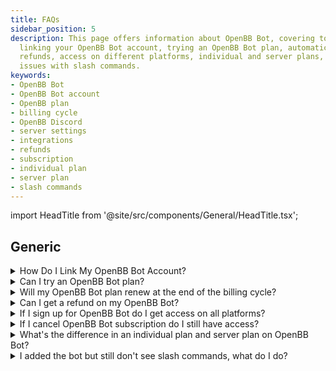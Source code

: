 ```yaml
---
title: FAQs
sidebar_position: 5
description: This page offers information about OpenBB Bot, covering topics such as
  linking your OpenBB Bot account, trying an OpenBB Bot plan, automatic plan renewals,
  refunds, access on different platforms, individual and server plans, and troubleshooting
  issues with slash commands.
keywords:
- OpenBB Bot
- OpenBB Bot account
- OpenBB plan
- billing cycle
- OpenBB Discord
- server settings
- integrations
- refunds
- subscription
- individual plan
- server plan
- slash commands
---
```


import HeadTitle from '@site/src/components/General/HeadTitle.tsx';

<HeadTitle title="FAQs | OpenBB Bot Docs" />

## Generic

<details><summary>How Do I Link My OpenBB Bot Account?</summary>

After you signup for an OpenBB Bot plan you can link your accounts from <a href="https://my.openbb.co/app/bot" class="_hyper-link">here</a>

</details>

<details><summary>Can I try an OpenBB Bot plan?</summary>

You can try a preview of any plan by just running commands on a server that has OpenBB Bot, like <a href='https://my.openbb.co/discord' class='_hyper-link'>OpenBB Discord</a>. We offer a limited amount of daily commands.

</details>


<details><summary>Will my OpenBB Bot plan renew at the end of the billing cycle?</summary>

Yes, plans renew automatically at the end of the monthly and yearly billing cycles. You can cancel your plan at any time, before the end of the billing cycle, and it will not auto-renew anymore.

</details>


<details><summary>Can I get a refund on my OpenBB Bot?</summary>

Since we offer a free command tier to try commands we don't offer refunds as you have had ample time to try the service and make a decision.

</details>


<details><summary>If I sign up for OpenBB Bot do I get access on all platforms?</summary>

Yes! You will have access on Discord, and other platforms as we add support.

</details>

<details><summary>If I cancel OpenBB Bot subscription do I still have access?</summary>

No, you will lose your access but you get a credit on your account of the prorated amount until the end of your current billing cycle.

</details>


<details><summary>What's the difference in an individual plan and server plan on OpenBB Bot?</summary>

An individual plan gives your account access to OpenBB Bot while a server plan gives the whole server access. An individual plan carries more perks with it than a server plan, which you can find by clicking on the plan.

</details>


<details><summary>I added the bot but still don't see slash commands, what do I do?</summary>

<img class="mb-8" src="https://assets-global.website-files.com/5f9072399b2640f14d6a2bf4/625ddbedd330d37960463537_Untitled.png" />

Just head to <b>Server Settings → Integrations</b> and then <b>click ‘Manage’ next to an app</b>, where you will behold a new, shiny, and dare we say <i>dazzling</i>, new surface.

<ul class="list-disc my-4 ml-4">
  <li>Use toggles to modify which members can use commands</li>
  <li>Use toggles to modify which channels allow commands</li>
</ul>

There’s also a command-specific list, where you can make customized permissions for each command.
<ul class="list-disc my-4 ml-4">
  <li>By default, these are all synced to the command permission at the top.</li>
  <li>You can unsync an individual command to make further customizations.</li>
</ul>

For more information click <a rel="noreferrer noopener" target="_blank" href="https://discord.com/blog/slash-commands-permissions-discord-apps-bots" class="_hyper-link">here</a>.

</details>
